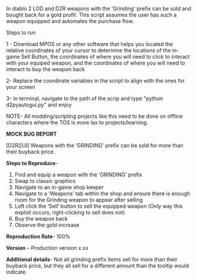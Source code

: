 In diablo 2 LOD and D2R weapons with the 'Grinding' prefix can be sold and bought back for a gold profit. This script assumes the user has such a weapon equipped and automates the purchase flow.


Steps to run

1 - Download MPOS or any other software that helps you located the relative coordinates of your cursor to determine the locations of the in-game Sell Button, the coordinates of where you will need to click to interact
with your equiped weapon, and the coordinates of where you will need to interact to buy the weapon back

2- Replace the coordinate variables in the script to align with the ones for your screen

3- In terminal, navigate to the path of the scrip and type "python d2pyautogui.py" and enjoy



NOTE- All modding/scripting projects like this need to be done on offline characters where the TOS is more lax to projects/learning.





****MOCK BUG REPORT**** 

[D2R][UI] Weapons with the ‘GRINDING’ prefix can be sold for more than their buyback price. 

 

****Steps to Reproduce****- 
1. Find and equip a weapon with the ‘GRINDING’ prefix
2. Swap to classic graphics  
3. Navigate to an in-game shop keeper 
4. Navigate to a ‘Weapons’ tab within the shop and ensure there is enough room for the Grinding weapon to appear after selling 
5. Left click the ‘Sell’ button to sell the equipped weapon (Only way this exploit occurs, right-clicking to sell does not)
6. Buy the weapon back
7. Observe the gold increase 


****Reproduction Rate****- 100% 

****Version**** – Production version x.xx 

****Additional details****- 
Not all grinding prefix items sell for more than their buyback price, but they all sell for a different amount than the tooltip would indicate. 
